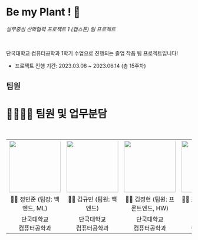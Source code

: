 # Be my Plant ! 🌿


_실무중심 산학협력 프로젝트 1 (캡스톤) 팀 프로젝트_

<br>

단국대학교 컴퓨터공학과 1학기 수업으로 진행되는 졸업 작품 팀 프로젝트입니다!


- 프로젝트 진행 기간: 2023.03.08 ~ 2023.06.14 (총 15주차)
<!-- -- [wiki 페이지 바로가기](https://github.com/1006lem/Be-my-Plant/wiki) -->



## 팀원 

# 👨‍👨‍👦‍👦 팀원 및 업무분담

<br/>

<table>
  <tr>
    <td height="140px" align="center"> <a href="https://github.com/BanApp"><img src="https://avatars.githubusercontent.com/u/93313445?s=460&v=4" width="140px" /><br/></a></td>
    <td height="140px" align="center"> <a href="https://github.com/1006lem"><img src="https://avatars.githubusercontent.com/u/68532437?v=4" width="140px" /><br/></a></td>
    <td height="140px" align="center"> <a href="https://github.com/jeonghyeon22"><img src="https://avatars.githubusercontent.com/u/89896026?v=4" width="140px" /><br/></a></td>
    <td height="140px" align="center"> <a href="https://github.com/Minjeongc"><img src="https://avatars.githubusercontent.com/u/87174310?v=4" width="140px" /><br/></a></td>
  </tr>
  <tr>
      <td align="center">👦🏻 정민준 (팀장: 백엔드, ML)</td>
      <td align="center">👦🏻 김규민 (팀원: 백엔드)</td>
      <td align="center">👦🏻 김정현 (팀원: 프론트엔드, HW)</td>
      <td align="center">👦🏻 조민정 (프론트엔드)</td>
  </tr>
  <tr>
      <td align="center">단국대학교<br/>컴퓨터공학과<br/></td>
      <td align="center">단국대학교<br/>컴퓨터공학과<br/></td>
      <td align="center">단국대학교<br/>컴퓨터공학과<br/></td>
      <td align="center">단국대학교<br/>컴퓨터공학과<br/></td>
  </tr>
</table>
<br/><br/>

<br>



<!--changelog, news, install, copying/license, bug -->
<!--https://devbirdfeet.tistory.com/38-->





